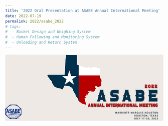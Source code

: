 ```yaml
---
title: '2022 Oral Presentation at ASABE Annual International Meeting'
date: 2022-07-19
permalink: 2022/asabe_2022
# tags:
#  - Basket Design and Weighing System
#  - Human Following and Monitoring System
#  - Unloading and Return System
---
```


<img src="../images/Post Images/2022/ASABE_2022/2022_ASABE_Banner.png"
     alt="2022_ASABE_Banner.png"
     style="float: left; margin-bottom: 10px;" />


